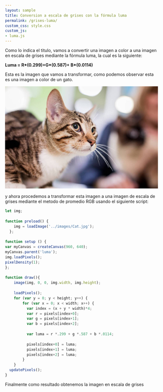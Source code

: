 ```yaml
---
layout: sample
title: Conversion a escala de grises con la fórmula luma
permalink: /grises-luma/
custom_css: style.css
custom_js:
- luma.js
---
```

Como lo indica el titulo, vamos a convertir una imagen a color a una imagen en escala de grises mediante la fórmula luma, la cual es la siguiente:

<div class="center-text">
    <b>Luma = R*(0.299)+G*(0.587)+ B*(0.0114)</b>
</div>

Esta es la imagen que vamos a transformar, como podemos observar esta es una imagen a color de un gato.

<img src="../images/Cat.jpg" alt="Cat" class="center-image">

y ahora procedemos a transformar esta imagen a una imagen de escala de grises mediante el metodo de promedio RGB usando el siguiente script:

```js
let img;

function preload() {
    img = loadImage('../images/Cat.jpg');
  };

function setup () {
var myCanvas = createCanvas(960, 640);
myCanvas.parent('luma');
img.loadPixels();
pixelDensity(1);
};

function draw(){
    image(img, 0, 0, img.width, img.height);
    
    loadPixels();
    for (var y = 0; y < height; y++) {
        for (var x = 0; x < width; x++) {
          var index = (x + y * width)*4;
          var r = pixels[index+0];
          var g = pixels[index+1];
          var b = pixels[index+2];  
          
          var luma = r *.299 + g *.587 + b *.0114;
          
          pixels[index+0] = luma;
          pixels[index+1] = luma;
          pixels[index+2] = luma;
        }
    }
  updatePixels();
}
```
Finalmente como resultado obtenemos la imagen en escala de grises
<div class="sketch-luma" id='luma'></div>